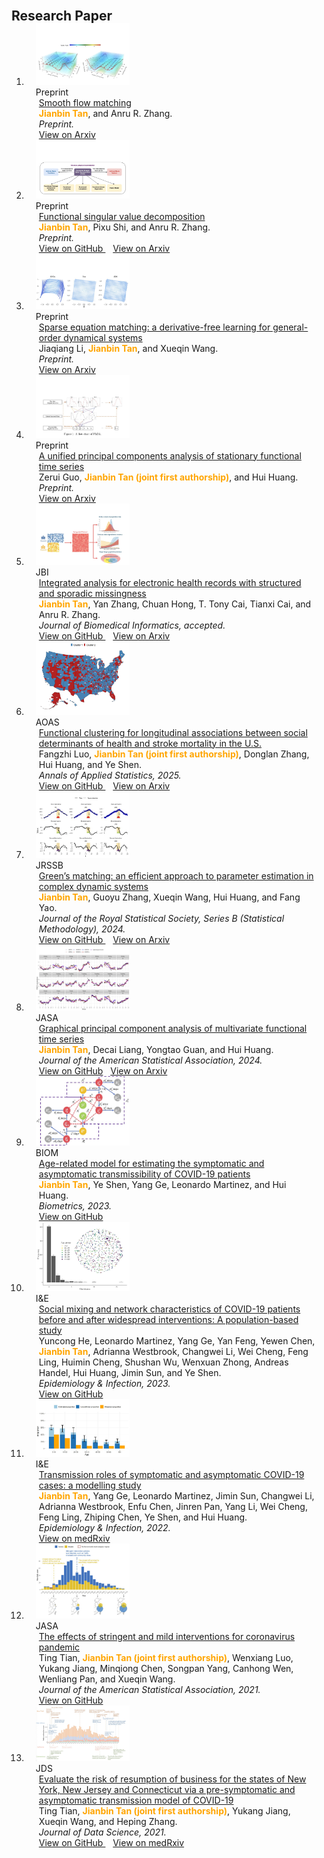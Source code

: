  <head>
    <style>
     
.pub-row {
  display: flex;
  justify-content: space-between;
  align-items: flex-start; /* 将元素顶部对齐 */
  margin-bottom: 1px;
  border-bottom: none;
  padding-bottom: 1px;
}
    </style>
  </head>
  
  
 
<h2 id="publications" style="margin: 2px 0px -15px;">Research Paper</h2>

<div class="publications">
<ol class="bibliography">


<li>
<div class="pub-row">
   <div class="col-sm-3 abbr" style="position: relative;padding-right: 15px;padding-left: 15px;max-width: 150px;max-height: 150px">
    <img src="assets/img/SMO.jpg" style="width: auto; height: auto">
     <abbr class="badge">  Preprint </abbr>
  </div>
  <div class="col-sm-9" style="position: relative;padding-right: 15px;padding-left: 20px;">
    <div class="title"><a href="https://arxiv.org/abs/2508.13831">Smooth flow matching</a></div>
    <div class="author"> <strong><span style="color: orange;">Jianbin Tan</span></strong>, and Anru R. Zhang.</div>
    <div class="periodical"><em>  Preprint.</em></div>
    <!-- Code -->
    <div class="github-link">
      <a href="https://arxiv.org/abs/2508.13831"> View on Arxiv </a>
    </div>
  </div>
</div>
</li>

<li>
<div class="pub-row">
   <div class="col-sm-3 abbr" style="position: relative;padding-right: 15px;padding-left: 15px;max-width: 150px;max-height: 150px">
    <img src="assets/img/fsvd.jpg" style="width: auto; height: auto">
     <abbr class="badge">  Preprint </abbr>
  </div>
  <div class="col-sm-9" style="position: relative;padding-right: 15px;padding-left: 20px;">
    <div class="title"><a href="https://arxiv.org/abs/2410.03619">Functional singular value decomposition</a></div>
    <div class="author"> <strong><span style="color: orange;">Jianbin Tan</span></strong>, Pixu Shi, and Anru R. Zhang.</div>
    <div class="periodical"><em>  Preprint.</em></div>
    <!-- Code -->
    <div class="github-link">
      <a href="https://github.com/Jianbin-Tan/Functional-Singular-Value-Decompostion">  View on GitHub </a>&nbsp;&nbsp;
      <a href="https://arxiv.org/abs/2410.03619"> View on Arxiv </a>
    </div>
  </div>
</div>
</li>

<li>
<div class="pub-row">
   <div class="col-sm-3 abbr" style="position: relative;padding-right: 15px;padding-left: 15px;max-width: 150px;max-height: 150px">
    <img src="assets/img/dynamic.jpg" style="width: auto; height: auto">
     <abbr class="badge">  Preprint </abbr>
  </div>
  <div class="col-sm-9" style="position: relative;padding-right: 15px;padding-left: 20px;">
    <div class="title"><a href="https://arxiv.org/abs/2507.20072">Sparse equation matching: a derivative-free learning for general-order dynamical systems</a></div>
    <div class="author"> Jiaqiang Li, <strong><span style="color: orange;">Jianbin Tan</span></strong>, and Xueqin Wang.</div>
    <div class="periodical"><em>  Preprint.</em></div>
    <!-- Code -->
    <div class="github-link">
      <a href="https://arxiv.org/abs/2507.20072"> View on Arxiv </a>
    </div>
  </div>
</div>
</li>

<li>
<div class="pub-row">
   <div class="col-sm-3 abbr" style="position: relative;padding-right: 15px;padding-left: 15px;max-width: 150px;max-height: 150px">
    <img src="assets/img/UFPCA.jpg" style="width: auto; height: auto">
     <abbr class="badge">  Preprint </abbr>
  </div>
  <div class="col-sm-9" style="position: relative;padding-right: 15px;padding-left: 20px;">
    <div class="title"><a href="https://arxiv.org/abs/2408.02343">A unified principal components analysis of stationary functional time series</a></div>
     <div class="author"> Zerui Guo, <strong><span style="color: orange;">Jianbin Tan (joint first authorship)</span></strong>, and Hui Huang.</div>
    <div class="periodical"><em>  Preprint.</em></div>
      <!-- Code -->
    <div class="github-link">
      <a href="https://arxiv.org/abs/2408.02343"> View on Arxiv </a>
    </div>
  </div>
</div>
</li>


<li>
<div class="pub-row">
   <div class="col-sm-3 abbr" style="position: relative;padding-right: 15px;padding-left: 15px;max-width: 150px;max-height: 150px">
    <img src="assets/img/MACCOM.jpg" style="width: auto; height: auto">
     <abbr class="badge">  JBI </abbr>
  </div>
  <div class="col-sm-9" style="position: relative;padding-right: 15px;padding-left: 20px;">
    <div class="title"><a href="https://arxiv.org/abs/2506.09208">Integrated analysis for electronic health records with structured and sporadic missingness</a></div>
    <div class="author"> <strong><span style="color: orange;">Jianbin Tan</span></strong>, Yan Zhang, Chuan Hong, T. Tony Cai, Tianxi Cai, and Anru R. Zhang.</div>
    <div class="periodical"><em>  Journal of Biomedical Informatics, accepted.</em></div>
    <!-- Code -->
    <div class="github-link">
      <a href="https://github.com/Tan-jianbin/Macomss">  View on GitHub </a>&nbsp;&nbsp;
      <a href="https://arxiv.org/abs/2506.09208"> View on Arxiv </a>
    </div>
  </div>
</div>
</li>


<li>
<div class="pub-row">
   <div class="col-sm-3 abbr" style="position: relative;padding-right: 15px;padding-left: 15px;max-width: 150px;max-height: 150px">
    <img src="assets/img/clusterres8.png" style="width: auto; height: auto">
    <abbr class="badge">  AOAS </abbr>
  </div>
  <div class="col-sm-9" style="position: relative;padding-right: 15px;padding-left: 20px;">
    <div class="title"><a href="https://doi.org/10.1214/24-AOAS1989">Functional clustering for longitudinal associations between social determinants of health and stroke mortality in the U.S.</a></div>
    <div class="author"> Fangzhi Luo, <strong><span style="color: orange;">Jianbin Tan (joint first authorship)</span></strong>, Donglan Zhang, Hui Huang, and Ye Shen.</div>
    <div class="periodical"><em> Annals of Applied Statistics, 2025.</em></div>
    <!-- Code -->
    <div class="github-link">
      <a href="https://github.com/fl81224/Functional-Clustering-of-Longitudinal-Associations?tab=readme-ov-file">  View on GitHub </a>&nbsp;&nbsp;
      <a href="https://arxiv.org/abs/2406.10499"> View on Arxiv </a>
    </div>
  </div>
</div>
</li>


<li>
<div class="pub-row">
   <div class="col-sm-3 abbr" style="position: relative;padding-right: 15px;padding-left: 15px;max-width: 150px;max-height: 150px">
    <img src="assets/img/Local.jpeg" style="width: auto; height: auto">
    <abbr class="badge">JRSSB</abbr>
  </div>
  <div class="col-sm-9" style="position: relative;padding-right: 15px;padding-left: 20px;">
    <div class="title"><a href="https://doi.org/10.1093/jrsssb/qkae031">Green’s matching: an efficient approach to parameter estimation in complex dynamic systems</a></div>
    <div class="author"> <strong><span style="color: orange;">Jianbin Tan</span></strong>, Guoyu Zhang, Xueqin Wang, Hui Huang, and Fang Yao.</div>
    <div class="periodical"><em> Journal of the Royal Statistical Society, Series B (Statistical Methodology), 2024.</em></div>
    <!-- Code -->
    <div class="github-link">
      <a href="https://github.com/Tan-jianbin/Statistical-Inference-in-General-order-Dynamic-Systems">  View on GitHub </a>&nbsp;&nbsp;
      <a href="https://arxiv.org/abs/2403.14531"> View on Arxiv </a>
    </div>
  </div>
</div>
</li>



<li>
<div class="pub-row">
   <div class="col-sm-3 abbr" style="position: relative;padding-right: 15px;padding-left: 15px;max-width: 150px;max-height: 150px">
    <img src="assets/img/fit_fda.jpeg" style="width: auto; height: auto">
    <abbr class="badge">JASA</abbr>
  </div>
  <div class="col-sm-9" style="position: relative;padding-right: 15px;padding-left: 20px;">
    <div class="title"><a href="https://www.tandfonline.com/doi/full/10.1080/01621459.2024.2302198">Graphical principal component analysis of multivariate functional time series</a></div>
    <div class="author"> <strong><span style="color: orange;">Jianbin Tan</span></strong>, Decai Liang, Yongtao Guan, and Hui Huang.</div>
    <div class="periodical"><em> Journal of the American Statistical Association, 2024.</em></div>
    <!-- Code -->
    <div class="github-link">
      <a href="https://github.com/Jianbin-Tan/GFPCA">View on GitHub</a>&nbsp;&nbsp;
      <a href="https://arxiv.org/abs/2401.06990">View on Arxiv</a>&nbsp;&nbsp;
    </div>
  </div>
</div>
</li>

<li>
<div class="pub-row">

   <div class="col-sm-3 abbr" style="position: relative;padding-right: 15px;padding-left: 15px;max-width: 150px;max-height: 150px">
    <img src="assets/img/comps.jpeg" style="width: auto; height: auto">
    <abbr class="badge">BIOM</abbr>
  </div>
  <div class="col-sm-9" style="position: relative;padding-right: 15px;padding-left: 20px;">
    <div class="title"><a href="https://doi.org/10.1111/biom.13814">Age-related model for estimating the symptomatic and asymptomatic transmissibility of COVID-19 patients</a></div>
    <div class="author"> <strong><span style="color: orange;">Jianbin Tan</span></strong>, Ye Shen, Yang Ge, Leonardo Martinez, and Hui Huang.</div>
    <div class="periodical"><em> Biometrics, 2023.</em></div>
       <!-- Code -->
    <div class="github-link">
      <a href="https://github.com/Jianbin-Tan/Age-related-Model-for-COVID-19-Epidemic"> View on GitHub </a>
    </div>
  </div>
</div>
</li>

<li>
<div class="pub-row">

   <div class="col-sm-3 abbr" style="position: relative;padding-right: 15px;padding-left: 15px;max-width: 150px;max-height: 150px">
    <img src="assets/img/network.jpeg" style="width: auto; height: auto">
    <abbr class="badge">I&E</abbr>
  </div>
  <div class="col-sm-9" style="position: relative;padding-right: 15px;padding-left: 20px;">
    <div class="title"><a href="https://doi.org/10.1017/S0950268823001292">Social mixing and network characteristics of COVID-19 patients before and after widespread interventions: A population-based study</a></div>
    <div class="author"> Yuncong He, Leonardo Martinez, Yang Ge, Yan Feng, Yewen Chen, <strong><span style="color: orange;">Jianbin Tan</span></strong>, Adrianna Westbrook, Changwei Li, Wei Cheng, Feng Ling, Huimin Cheng, Shushan Wu, Wenxuan Zhong, Andreas Handel, Hui Huang, Jimin Sun, and Ye Shen.</div>
    <div class="periodical"><em> Epidemiology & Infection, 2023.</em></div>
        <!-- Code -->
    <div class="github-link">
      <a href="https://github.com/howanchung/COVID19-network">  View on GitHub </a>
    </div>
  </div>
</div>
</li>






<li>
<div class="pub-row">

   <div class="col-sm-3 abbr" style="position: relative;padding-right: 15px;padding-left: 15px;max-width: 150px;max-height: 150px">
    <img src="assets/img/tran.jpeg" style="width: auto; height: auto">
    <abbr class="badge">I&E</abbr>
  </div>
  <div class="col-sm-9" style="position: relative;padding-right: 15px;padding-left: 20px;">
    <div class="title"><a href="https://doi.org/10.1017/S0950268822001467">Transmission roles of symptomatic and asymptomatic COVID-19 cases: a modelling study</a></div>
    <div class="author"> <strong><span style="color: orange;">Jianbin Tan</span></strong>, Yang Ge, Leonardo Martinez, Jimin Sun, Changwei Li, Adrianna Westbrook, Enfu Chen, Jinren Pan, Yang Li, Wei Cheng, Feng Ling, Zhiping Chen, Ye Shen, and Hui Huang.</div>
    <div class="periodical"><em> Epidemiology & Infection, 2022.</em></div>
     <!-- Code -->
    <div class="github-link">
      <a href="https://www.medrxiv.org/content/10.1101/2021.05.11.21257060v3"> View on medRxiv </a>
  </div>
      </div>
</div>
</li>



<li>
<div class="pub-row">

   <div class="col-sm-3 abbr" style="position: relative;padding-right: 15px;padding-left: 15px;max-width: 150px;max-height: 150px">
    <img src="assets/img/policy.jpeg" style="width: auto; height: auto">
    <abbr class="badge">JASA</abbr>
  </div>
  <div class="col-sm-9" style="position: relative;padding-right: 15px;padding-left: 20px;">
    <div class="title"><a href="https://doi.org/10.1080/01621459.2021.1897015">The effects of stringent and mild interventions for coronavirus pandemic</a></div>
    <div class="author">Ting Tian, <strong><span style="color: orange;">Jianbin Tan (joint first authorship)</span></strong>, Wenxiang Luo, Yukang Jiang, Minqiong Chen, Songpan Yang, Canhong Wen, Wenliang Pan, and Xueqin Wang.</div>
    <div class="periodical"><em> Journal of the American Statistical Association, 2021.</em></div>
     <!-- Code -->
    <div class="github-link">
      <a href="https://github.com/tingT0929/The-Effects-of-Stringent-and-Mild-Interventions"> View on GitHub </a>
    </div>
  </div>
</div>
</li>


<li>
<div class="pub-row">

   <div class="col-sm-3 abbr" style="position: relative;padding-right: 15px;padding-left: 15px;max-width: 150px;max-height: 150px">
    <img src="assets/img/jds.jpeg" style="width: auto; height: auto">
    <abbr class="badge">JDS</abbr>
  </div>
  <div class="col-sm-9" style="position: relative;padding-right: 15px;padding-left: 20px;">
    <div class="title"><a href="https://jds-online.org/journal/JDS/article/664/info">Evaluate the risk of resumption of business for the states of New York, New Jersey and Connecticut via a pre-symptomatic and asymptomatic transmission model of COVID-19</a></div>
    <div class="author">Ting Tian, <strong><span style="color: orange;">Jianbin Tan (joint first authorship)</span></strong>, Yukang Jiang, Xueqin Wang, and Heping Zhang.</div>
    <div class="periodical"><em> Journal of Data Science, 2021.</em></div>
    <!-- Code -->
    <div class="github-link">
      <a href="https://github.com/tingT0929/Resumption-of-business"> View on GitHub </a>&nbsp;&nbsp;
      <a href="https://www.medrxiv.org/content/10.1101/2020.05.16.20103747v5"> View on medRxiv </a>
    </div>
  </div>
</div>
</li>

<br>



  
